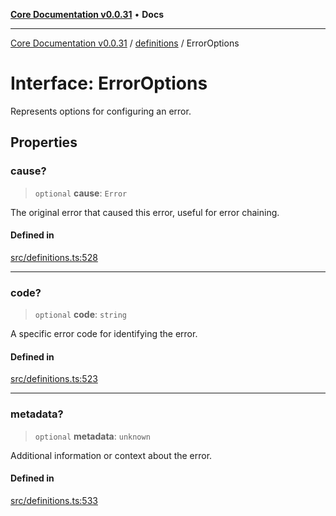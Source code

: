 [**Core Documentation v0.0.31**](../../README.md) • **Docs**

***

[Core Documentation v0.0.31](../../modules.md) / [definitions](../README.md) / ErrorOptions

# Interface: ErrorOptions

Represents options for configuring an error.

## Properties

### cause?

> `optional` **cause**: `Error`

The original error that caused this error, useful for error chaining.

#### Defined in

[src/definitions.ts:528](https://github.com/stonemjs/core/blob/40e6656006329b0d27f05f845f48db22a574f5ce/src/definitions.ts#L528)

***

### code?

> `optional` **code**: `string`

A specific error code for identifying the error.

#### Defined in

[src/definitions.ts:523](https://github.com/stonemjs/core/blob/40e6656006329b0d27f05f845f48db22a574f5ce/src/definitions.ts#L523)

***

### metadata?

> `optional` **metadata**: `unknown`

Additional information or context about the error.

#### Defined in

[src/definitions.ts:533](https://github.com/stonemjs/core/blob/40e6656006329b0d27f05f845f48db22a574f5ce/src/definitions.ts#L533)

